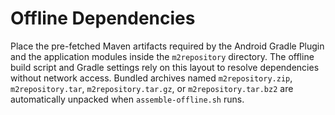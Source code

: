# Offline Dependencies

Place the pre-fetched Maven artifacts required by the Android Gradle Plugin and the application modules inside the `m2repository` directory. The offline build script and Gradle settings rely on this layout to resolve dependencies without network access. Bundled archives named `m2repository.zip`, `m2repository.tar`, `m2repository.tar.gz`, or `m2repository.tar.bz2` are automatically unpacked when `assemble-offline.sh` runs.
